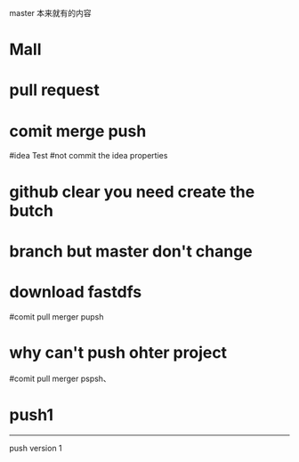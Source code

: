 master 本来就有的内容
# Mall
# pull request
# comit  merge push


#idea Test
#not commit the idea properties

#  github clear   you  need create the butch


# branch  but master don't change


# download fastdfs


#comit pull merger pupsh
# why can't push ohter project
#comit pull merger pspsh、


# push1


***
 push  version 1